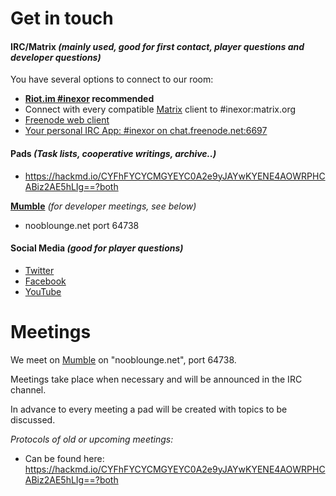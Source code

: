 # Get in touch


#### **IRC/Matrix** _(mainly used, **good for first contact, player questions and developer questions**)_

You have several options to connect to our room:
 * **[Riot.im #inexor](https://riot.im/app/#/room/#inexor:matrix.org) recommended**
 * Connect with every compatible [Matrix](https://matrix.org) client to #inexor:matrix.org
 * [Freenode web client](https://webchat.freenode.net/?channels=#inexor)
 * [Your personal IRC App: #inexor on chat.freenode.net:6697](irc://chat.freenode.net:6697/#inexor)

#### **Pads** _(Task lists, cooperative writings, archive..)_
 * https://hackmd.io/CYFhFYCYCMGYEYC0A2e9yJAYwKYENE4AOWRPHCABiz2AE5hLIg==?both

[**Mumble**](https://www.mumble.info/) _(for developer meetings, see below)_
 * nooblounge.net port 64738

#### **Social Media** _(**good for player questions**)_
  * [Twitter](https://twitter.com/inexorgame)
  * [Facebook](https://www.facebook.com/inexorgame)
  * [YouTube](https://www.youtube.com/channel/UCKOcY8wxvWq8pGLcESSpfhw)

# Meetings

We meet on [Mumble](https://github.com/mumble-voip/mumble) on "nooblounge.net", port 64738.

Meetings take place when necessary and will be announced in the IRC channel.

In advance to every meeting a pad will be created with topics to be discussed.

_Protocols of old or upcoming meetings:_ 
* Can be found here: https://hackmd.io/CYFhFYCYCMGYEYC0A2e9yJAYwKYENE4AOWRPHCABiz2AE5hLIg==?both
